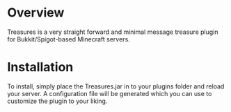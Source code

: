 Overview
========

Treasures is a very straight forward and minimal message treasure plugin for Bukkit/Spigot-based Minecraft servers.

Installation
============

To install, simply place the Treasures.jar in to your plugins folder and reload your server. A configuration file will be generated which you can use to customize the plugin to your liking.